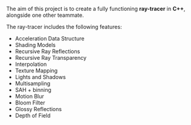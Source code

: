The aim of this project is to create a fully functioning **ray-tracer** in **C++**, alongside one other teammate.

The ray-tracer includes the following features:
- Acceleration Data Structure
- Shading Models
- Recursive Ray Reflections
- Recursive Ray Transparency
- Interpolation
- Texture Mapping
- Lights and Shadows
- Multisampling
- SAH + binning
- Motion Blur
- Bloom Filter
- Glossy Reflections
- Depth of Field
